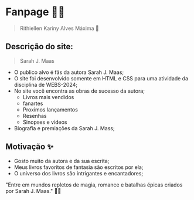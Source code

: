 <h1> Fanpage 🩷📖</h1> 

> Rithiellen Kariny Alves Máxima 🦋

<h2>Descrição do site:</h2>

>Sarah J. Maas

+ O publico alvo é fãs da autora Sarah J. Maas;
+ O site foi desenvolvido somente em HTML e CSS para uma atividade da disciplina de WEBS-2024;
+ No site você encontra as obras de sucesso da autora;
  - Livros mais vendidos
  - fanartes
  - Proximos lançamentos
  - Resenhas
  - Sinopses e videos
+ Biografia e premiações da Sarah J. Mass;

<h2>Motivação ✨</h2>

+ Gosto muito da autora e da sua escrita;
+ Meus livros favoritos de fantasia são escritos por ela;
+ O universo dos livros são intrigantes e encantadores;

"Entre em mundos repletos de magia, romance e batalhas épicas criados por Sarah J. Maas."  🩷✨
